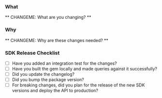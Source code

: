 ### What

** CHANGEME: What are you changing? **

### Why

** CHANGEME: Why are these changes needed? **

### SDK Release Checklist

- [ ] Have you added an integration test for the changes?
- [ ] Have you built the gem locally and made queries against it successfully?
- [ ] Did you update the changelog?
- [ ] Did you bump the package version?
- [ ] For breaking changes, did you plan for the release of the new SDK versions and deploy the API to production?
